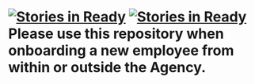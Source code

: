 [![Stories in Ready](https://badge.waffle.io/mmjay/onboarding.png?label=ready&title=Ready)](https://waffle.io/mmjay/onboarding)
[![Stories in Ready](https://badge.waffle.io/mmjay/onboarding.png?label=ready&title=Ready)](https://waffle.io/mmjay/onboarding)
Please use this repository when onboarding a new employee from within or outside the Agency.
==========
